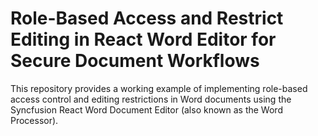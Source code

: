 # Role-Based Access and Restrict Editing in React Word Editor for Secure Document Workflows
This repository provides a working example of implementing role-based access control and editing restrictions in Word documents using the Syncfusion React Word Document Editor (also known as the Word Processor).
